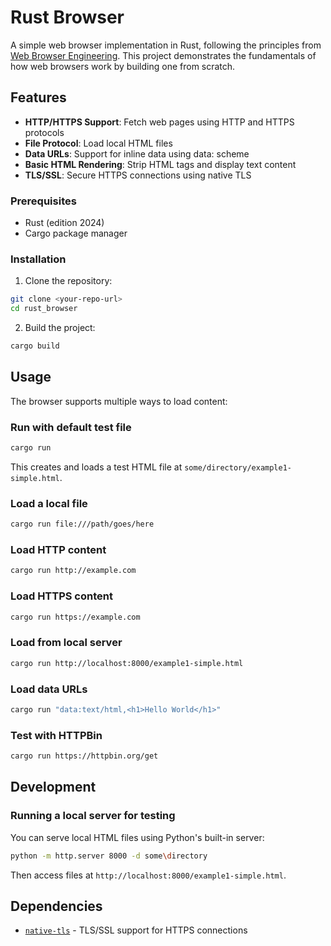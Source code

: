 # Rust Browser

A simple web browser implementation in Rust, following the principles from [Web Browser Engineering](https://browser.engineering/). This project demonstrates the fundamentals of how web browsers work by building one from scratch.

## Features

- **HTTP/HTTPS Support**: Fetch web pages using HTTP and HTTPS protocols
- **File Protocol**: Load local HTML files
- **Data URLs**: Support for inline data using data: scheme
- **Basic HTML Rendering**: Strip HTML tags and display text content
- **TLS/SSL**: Secure HTTPS connections using native TLS

### Prerequisites

- Rust (edition 2024)
- Cargo package manager

### Installation

1. Clone the repository:

```bash
git clone <your-repo-url>
cd rust_browser
```

2. Build the project:

```bash
cargo build
```

## Usage

The browser supports multiple ways to load content:

### Run with default test file

```bash
cargo run
```

This creates and loads a test HTML file at `some/directory/example1-simple.html`.

### Load a local file

```bash
cargo run file:///path/goes/here
```

### Load HTTP content

```bash
cargo run http://example.com
```

### Load HTTPS content

```bash
cargo run https://example.com
```

### Load from local server

```bash
cargo run http://localhost:8000/example1-simple.html
```

### Load data URLs

```bash
cargo run "data:text/html,<h1>Hello World</h1>"
```

### Test with HTTPBin

```bash
cargo run https://httpbin.org/get
```

## Development

### Running a local server for testing

You can serve local HTML files using Python's built-in server:

```bash
python -m http.server 8000 -d some\directory
```

Then access files at `http://localhost:8000/example1-simple.html`.

## Dependencies

- [`native-tls`](https://crates.io/crates/native-tls) - TLS/SSL support for HTTPS connections
